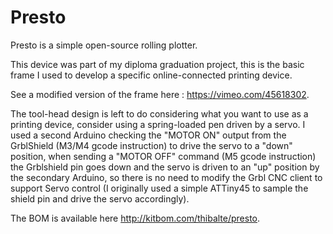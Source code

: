 Presto
======

Presto is a simple open-source rolling plotter.

This device was part of my diploma graduation project, this is the basic frame 
I used to develop a specific online-connected printing device.

See a modified version of the frame here : https://vimeo.com/45618302.

The tool-head design is left to do considering what you want to use as 
a printing device, consider using a spring-loaded pen driven by a servo. 
I used a second Arduino checking the "MOTOR ON" output from the GrblShield 
(M3/M4 gcode instruction) to drive the servo to a "down" position, when 
sending a "MOTOR OFF" command (M5 gcode instruction) the Grblshield pin 
goes down and the servo is driven to an "up" position by the secondary 
Arduino, so there is no need to modify the Grbl CNC client to support 
Servo control (I originally used a simple ATTiny45 to sample the shield 
pin and drive the servo accordingly).

The BOM is available here http://kitbom.com/thibalte/presto.